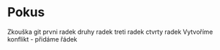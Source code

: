 # Pokus
Zkouška git
prvni radek
druhy radek
treti radek
ctvrty radek
Vytvoříme konflikt - přidáme řádek
